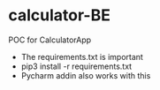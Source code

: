 # calculator-BE
POC for CalculatorApp
 - The requirements.txt is important
 - pip3 install -r requirements.txt
 - Pycharm addin also works with this
